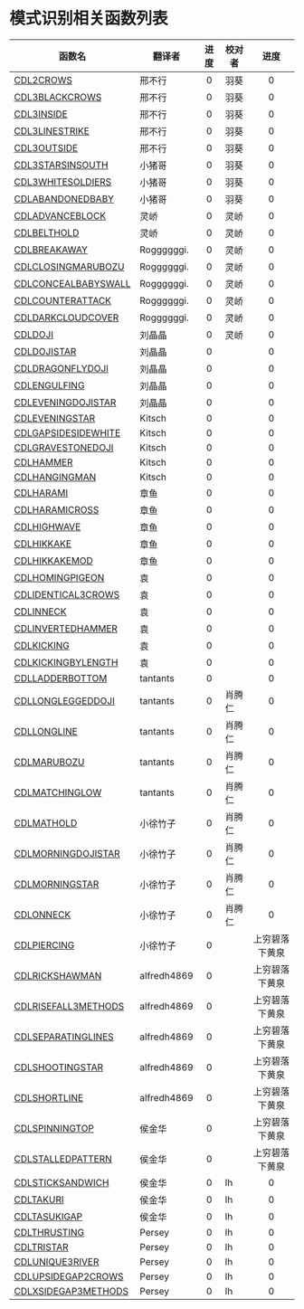 # 模式识别相关函数列表

|函数名|翻译者|进度|校对者|进度|
|-----|----|:----:|----|:----:|
|[CDL2CROWS](CDL2CROWS.md)|邢不行|0|羽葵|0|
|[CDL3BLACKCROWS](CDL3BLACKCROWS.md) |邢不行|0|羽葵|0|
|[CDL3INSIDE](CDL3INSIDE.md) |邢不行|0|羽葵|0|
|[CDL3LINESTRIKE](CDL3LINESTRIKE.md) |邢不行|0|羽葵|0|
|[CDL3OUTSIDE](CDL3OUTSIDE.md) |邢不行|0|羽葵|0|
|[CDL3STARSINSOUTH](CDL3STARSINSOUTH.md) |小猪哥|0|羽葵|0|
|[CDL3WHITESOLDIERS](CDL3WHITESOLDIERS.md) |小猪哥|0|羽葵|0| 
|[CDLABANDONEDBABY](CDLABANDONEDBABY.md) |小猪哥|0|羽葵|0| 
|[CDLADVANCEBLOCK](CDLADVANCEBLOCK.md) |灵峤|0|灵峤|0| 
|[CDLBELTHOLD](CDLBELTHOLD.md) |灵峤|0|灵峤|0| 
|[CDLBREAKAWAY](CDLBREAKAWAY.md) |Roggggggi.|0|灵峤|0| 
|[CDLCLOSINGMARUBOZU](CDLCLOSINGMARUBOZU.md) |Roggggggi.|0|灵峤|0| 
|[CDLCONCEALBABYSWALL](CDLCONCEALBABYSWALL.md) |Roggggggi.|0|灵峤|0| 
|[CDLCOUNTERATTACK](CDLCOUNTERATTACK.md) |Roggggggi.|0|灵峤|0| 
|[CDLDARKCLOUDCOVER](CDLDARKCLOUDCOVER.md) |Roggggggi.|0|灵峤|0| 
|[CDLDOJI](CDLDOJI.md) |刘晶晶|0|灵峤|0| 
|[CDLDOJISTAR](CDLDOJISTAR.md) |刘晶晶|0||0| 
|[CDLDRAGONFLYDOJI](CDLDRAGONFLYDOJI.md) |刘晶晶|0||0| 
|[CDLENGULFING](CDLENGULFING.md) |刘晶晶|0||0| 
|[CDLEVENINGDOJISTAR](CDLEVENINGDOJISTAR.md) |刘晶晶|0||0| 
|[CDLEVENINGSTAR](CDLEVENINGSTAR.md) |Kitsch|0||0|
|[CDLGAPSIDESIDEWHITE](CDLGAPSIDESIDEWHITE.md) |Kitsch|0||0|
|[CDLGRAVESTONEDOJI](CDLGRAVESTONEDOJI.md) |Kitsch|0||0|
|[CDLHAMMER](CDLHAMMER.md) |Kitsch|0||0|
|[CDLHANGINGMAN](CDLHANGINGMAN.md) |Kitsch|0||0|
|[CDLHARAMI](CDLHARAMI.md) |章鱼|0||0|
|[CDLHARAMICROSS](CDLHARAMICROSS.md) |章鱼|0||0|
|[CDLHIGHWAVE](CDLHIGHWAVE.md) |章鱼|0||0|
|[CDLHIKKAKE](CDLHIKKAKE.md) |章鱼|0||0|
|[CDLHIKKAKEMOD](CDLHIKKAKEMOD.md) |章鱼|0||0|
|[CDLHOMINGPIGEON](CDLHOMINGPIGEON.md) |袁|0||0|
|[CDLIDENTICAL3CROWS](CDLIDENTICAL3CROWS.md) |袁|0||0|
|[CDLINNECK](CDLINNECK.md) |袁|0||0|
|[CDLINVERTEDHAMMER](CDLINVERTEDHAMMER.md) |袁|0||0|
|[CDLKICKING](CDLKICKING.md) |袁|0||0|
|[CDLKICKINGBYLENGTH](CDLKICKINGBYLENGTH.md) |袁|0||0|
|[CDLLADDERBOTTOM](CDLLADDERBOTTOM.md) |tantants|0||0|
|[CDLLONGLEGGEDDOJI](CDLLONGLEGGEDDOJI.md) |tantants|0|肖腾仁|0|
|[CDLLONGLINE](CDLLONGLINE.md) |tantants|0|肖腾仁|0|
|[CDLMARUBOZU](CDLMARUBOZU.md) |tantants|0|肖腾仁|0|
|[CDLMATCHINGLOW](CDLMATCHINGLOW.md) |tantants|0|肖腾仁|0|
|[CDLMATHOLD](CDLMATHOLD.md) |小徐竹子|0|肖腾仁|0|
|[CDLMORNINGDOJISTAR](CDLMORNINGDOJISTAR.md) |小徐竹子|0|肖腾仁|0|
|[CDLMORNINGSTAR](CDLMORNINGSTAR.md) |小徐竹子|0|肖腾仁|0|
|[CDLONNECK](CDLONNECK.md) |小徐竹子|0|肖腾仁|0|
|[CDLPIERCING](CDLPIERCING.md) |小徐竹子|0||上穷碧落下黄泉|0|
|[CDLRICKSHAWMAN](CDLRICKSHAWMAN.md) |alfredh4869|0||上穷碧落下黄泉|0|
|[CDLRISEFALL3METHODS](CDLRISEFALL3METHODS.md) |alfredh4869|0||上穷碧落下黄泉|0|
|[CDLSEPARATINGLINES](CDLSEPARATINGLINES.md) |alfredh4869|0||上穷碧落下黄泉|0|
|[CDLSHOOTINGSTAR](CDLSHOOTINGSTAR.md) |alfredh4869|0||上穷碧落下黄泉|0|
|[CDLSHORTLINE](CDLSHORTLINE.md) |alfredh4869|0||上穷碧落下黄泉|0|
|[CDLSPINNINGTOP](CDLSPINNINGTOP.md) |侯金华|0||上穷碧落下黄泉|0|
|[CDLSTALLEDPATTERN](CDLSTALLEDPATTERN.md) |侯金华|0||上穷碧落下黄泉|0|
|[CDLSTICKSANDWICH](CDLSTICKSANDWICH.md) |侯金华|0|lh|0|
|[CDLTAKURI](CDLTAKURI.md) |侯金华|0|lh|0|
|[CDLTASUKIGAP](CDLTASUKIGAP.md) |侯金华|0|lh|0| 
|[CDLTHRUSTING](CDLTHRUSTING.md) |Persey|0|lh|0|
|[CDLTRISTAR](CDLTRISTAR.md) |Persey|0|lh|0|
|[CDLUNIQUE3RIVER](CDLUNIQUE3RIVER.md) |Persey|0|lh|0|
|[CDLUPSIDEGAP2CROWS](CDLUPSIDEGAP2CROWS.md) |Persey|0|lh|0|
|[CDLXSIDEGAP3METHODS](CDLXSIDEGAP3METHODS.md) |Persey|0|lh|0|
